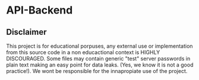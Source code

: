 # API-Backend
## Disclaimer
This project is for educational porpuses, any external use or implementation from this source code in a non educactional context is HIGHLY DISCOURAGED. Some files may contain generic "test" server passwords in plain text making an easy point for data leaks. (Yes, we know it is not a good practice!). We wont be responsible for the innapropiate use of the project.
